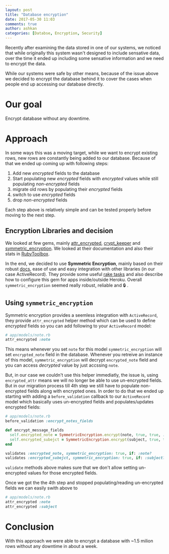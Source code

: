 ```yaml
---
layout: post
title: "Database encryption"
date: 2017-05-30 11:03
comments: true
author: ashkan
categories: [Databse, Encryption, Security]
---
```


Recently after examining the data stored in one of our systems, we noticed that while originally this system wasn't designed to include sensative data, over the time it ended up including some sensative information and we need to encrypt the data.

While our systems were safe by other means, because of the issue above we decided to encrypt the database behind it to cover the cases when people end up accessing our database directly.

# Our goal
Encrypt database without any downtime.

<!-- more -->

# Approach
In some ways this was a moving target, while we want to encrypt existing rows, new rows are constantly being added to our database. Because of that we ended up coming up with following steps:

1. Add new _encrypted_ fields to the database
2. Start populating new _encrypted_ fields with _encrypted_ values while still populating _non-encrypted_ fields
3. migrate old rows by populating their _encrypted_ fields
4. switch to use _encrypted_ fields
5. drop _non-encrypted_ fields

Each step above is relatively simple and can be tested properly before moving to the next step.

## Encryption Libraries and decision
We looked at few gems, mainly [attr_encrypted](https://github.com/attr-encrypted/attr_encrypted), [crypt_keeper](https://github.com/jmazzi/crypt_keeper) and [symmetric_encryption](https://github.com/rocketjob/symmetric-encryption). We looked at their documentation and also their stats in [RubyToolbox](https://www.ruby-toolbox.com/categories/encryption).

In the end, we decided to use **Symmetric Encryption**, mainly based on their robust [docs](https://rocketjob.github.io/symmetric-encryption/), ease of use and easy integration with other libraries (in our case ActiveRecord). They provide some useful [rake tasks](https://rocketjob.github.io/symmetric-encryption/rake_tasks.html) and also describe how to configure this gem for apps inside/outside Heroku. Overall `symmetric_encryption` seemed really robust, reliable and 🔒 .

## Using `symmetric_encryption`
Symmetric encryption provides a seemless integration with `ActiveRecord`, they provide `attr_encrypted` helper method which can be used to define _encrypted_ fields so you can add following to your `ActiveRecord` model:

```ruby
# app/models/note.rb
attr_encrypted :note
```
This means whenever you set `note` for this model `symmetric_encryption` will set `encrypted_note` field in the database. Whenever you retreive an instance of this model, `symmetric_encryption` will decrypt `encrypted_note` field and you can access _decrypted_ value by just accssing `note`.

But, in our case we couldn't use this helper immediatly, the issue is, using `encrypted_attr` means we will no longer be able to use un-encrypted fields. But in our migration process till 4th step we still have to populate non-encrypted fields along with encrypted ones. In order to do that we ended up starting with adding a `before_validation` callback to our `ActiveRecord` model which basically uses un-encrypted fields and populates/updates encrypted fields:

```ruby
# app/models/note.rb
before_validation :encrypt_notes_fields

def encrypt_message_fields
  self.encrypted_note = SymmetricEncryption.encrypt(note, true, true, :string)
  self.encrypted_subejct = SymmetricEncryption.encrypt(subject, true, true, :string)
end

validates :encrypted_note, symmetric_encryption: true, if: :note?
validates :encrypted_subejct, symmetric_encryption: true, if: :subject?
```

`validate` methods above makes sure that we don't allow setting un-encrypted values for those encrypted fields.

Once we got the the 4th step and stopped populating/reading un-encrypted fields we can easily swith above to

```ruby
# app/models/note.rb
attr_encrypted :note
attr_encrypted :subject
```

# Conclusion
With this approach we were able to encrypt a database with ~1.5 milion rows without any downtime in about a week.
